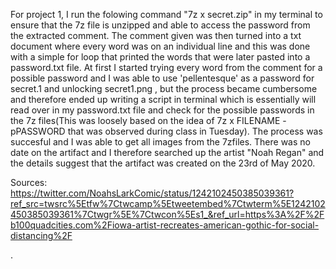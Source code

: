 For project 1, I run the folowing command "7z x secret.zip" in my terminal to ensure that the 7z file is unzipped and able to access the password from the extracted comment. The comment given was then turned into a txt document where every word was on an individual line and this was done with a simple for loop that printed the words that were later pasted into a password.txt file.
At first I started trying every word from the comment for a possible password and I was able to use 'pellentesque' as a password for secret.1 and unlocking secret1.png , but the process became cumbersome and therefore ended up writing a script in terminal which is essentially will read over in my password.txt file and check for the possible passwords in the 7z files(This was loosely based on the idea of 7z x FILENAME -pPASSWORD that was observed during class in Tuesday). The process was succesful and I was able to get all images from the 7zfiles. There was no date on the artifact and I therefore searched up the artist "Noah Regan" and the details suggest that the artifact was created on the 23rd of May 2020.

Sources:
https://twitter.com/NoahsLarkComic/status/1242102450385039361?ref_src=twsrc%5Etfw%7Ctwcamp%5Etweetembed%7Ctwterm%5E1242102450385039361%7Ctwgr%5E%7Ctwcon%5Es1_&ref_url=https%3A%2F%2Fb100quadcities.com%2Fiowa-artist-recreates-american-gothic-for-social-distancing%2F

.